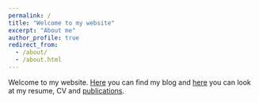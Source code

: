 ```yaml
---
permalink: /
title: "Welcome to my website"
excerpt: "About me"
author_profile: true
redirect_from: 
  - /about/
  - /about.html
---
```


Welcome to my website. [Here](https://kochal.github.io/year-archive/) you can find my blog and [here](https://kochal.github.io/resume/) you can look at my resume, CV and [publications](https://kochal.github.io/publication/). 
